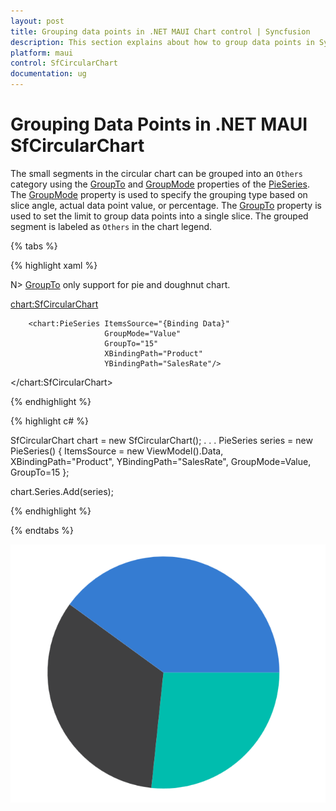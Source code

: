 ```yaml
---
layout: post
title: Grouping data points in .NET MAUI Chart control | Syncfusion
description: This section explains about how to group data points in Syncfusion .NET MAUI Chart (SfCircularChart) control.
platform: maui
control: SfCircularChart
documentation: ug
---
```


# Grouping Data Points in .NET MAUI SfCircularChart

The small segments in the circular chart can be grouped into an `Others` category using the [GroupTo]() and [GroupMode]() properties of the [PieSeries](https://help.syncfusion.com/cr/maui/Syncfusion.Maui.Charts.PieSeries.html). The [GroupMode]() property is used to specify the grouping type based on slice angle, actual data point value, or percentage. The [GroupTo]() property is used to set the limit to group data points into a single slice. The grouped segment is labeled as `Others` in the chart legend.

{% tabs %}

{% highlight xaml %}

N> [GroupTo]() only support for pie and doughnut chart.

<chart:SfCircularChart>

        <chart:PieSeries ItemsSource="{Binding Data}" 
                         GroupMode="Value"
                         GroupTo="15"
                         XBindingPath="Product" 
                         YBindingPath="SalesRate"/>
  
</chart:SfCircularChart>

{% endhighlight %}

{% highlight c# %}

SfCircularChart chart = new SfCircularChart();
. . .
PieSeries series = new PieSeries()
{
    ItemsSource = new ViewModel().Data,
    XBindingPath="Product", 
    YBindingPath="SalesRate",
    GroupMode=Value,
    GroupTo=15
};

chart.Series.Add(series);

{% endhighlight %}

{% endtabs %}

![Grouped data points pie chart in MAUI](GroupTo_images/GroupTo_in_CircularChart.png)
